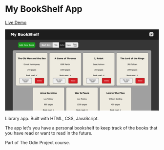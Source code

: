 # My BookShelf App
[Live Demo](https://federico-palma.github.io/My-BookShelf-app/)

![Preview image for my bookshelf app](/Preview/My-BookShelf-preview.png)

Library app. Built with HTML, CSS, JavaScript. 

The app let's you have a personal bookshelf to keep track of the books that you have read or want to read in the future.

Part of The Odin Project course.
